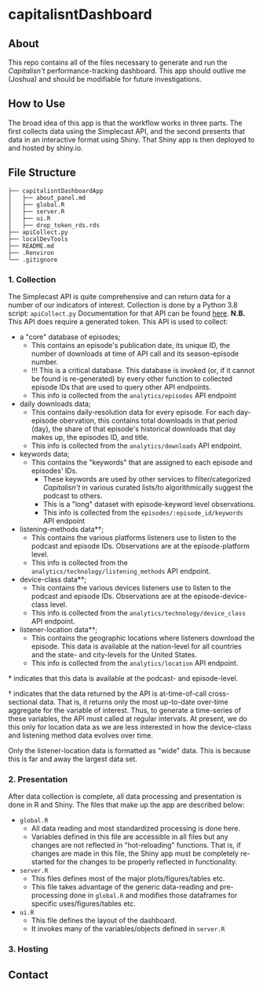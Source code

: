 # capitalisntDashboard

## About
This repo contains all of the files necessary to generate and run the *Capitalisn't* performance-tracking dashboard. This app should outlive me (Joshua) and should be modifiable for future investigations.


## How to Use
The broad idea of this app is that the workflow works in three parts. The first collects data using the Simplecast API, and the second presents that data in an interactive format using Shiny. That Shiny app is then deployed to and hosted by shiny.io.


## File Structure
```
├── capitalisntDashboardApp
│   ├── about_panel.md
│   ├── global.R
│   ├── server.R
│   ├── ui.R
│   ├── drop_token_rds.rds
├── apiCollect.py
├── localDevTools
├── README.md
├── .Renviron
└── .gitignore
```


### 1. Collection

The Simplecast API is quite comprehensive and can return data for a number of our indicators of interest. Collection is done by a Python 3.8 script: `apiCollect.py` Documentation for that API can be found [here](https://apidocs.simplecast.com/#intro). **N.B.** This API does require a generated token. This API is used to collect:
- a "core" database of episodes;
  - This contains an episode's publication date, its unique ID, the number of downloads at time of API call and its season-episode number.
  - !!! This is a critical database. This database is invoked (or, if it cannot be found is re-generated) by every other function to collected episode IDs that are used to query other API endpoints.
  - This info is collected from the `analytics/episodes` API endpoint
- daily downloads data;
  - This contains daily-resolution data for every episode. For each day-episode obervation, this contains total downloads in that period (day), the share of that episode's historical downloads that day makes up, the episodes ID, and title. 
  - This info is collected from the `analytics/downloads` API endpoint.
- keywords data;
  - This contains the "keywords" that are assigned to each episode and episodes' IDs.
    - These keywords are used by other services to filter/categorized *Capitalisn't* in various curated lists/to algorithmically suggest the podcast to others.
    - This is a "long" dataset with episode-keyword level observations.
    - This info is collected from the `episodes/:episode_id/keywords` API endpoint
- listening-methods data*†;
  - This contains the various platforms listeners use to listen to the podcast and episode IDs. Observations are at the episode-platform level. 
  - This info is collected from the `analytics/technology/listening_methods` API endpoint.
- device-class data*†;
  - This contains the various devices listeners use to listen to the podcast and episode IDs. Observations are at the episode-device-class level.
  - This info is collected from the `analytics/technology/device_class` API endpoint.
- listener-location data*†;
  - This contains the geographic locations where listeners download the episode. This data is available at the nation-level for all countries and the state- and city-levels for the United States.
  - This info is collected from the `analytics/location` API endpoint.

\* indicates that this data is available at the podcast- and episode-level. 

† indicates that the data returned by the API is at-time-of-call cross-sectional data. That is, it returns only the most up-to-date over-time aggregate for the variable of interest. Thus, to generate a time-series of these variables, the API must called at regular intervals. At present, we do this only for location data as we are less interested in how the device-class and listening method data evolves over time.

Only the listener-location data is formatted as "wide" data. This is because this is far and away the largest data set. 


### 2. Presentation

After data collection is complete, all data processing and presentation is done in R and Shiny. The files that make up the app are described below:

- `global.R`
  - All data reading and most standardized processing is done here.
  - Variables defined in this file are accessible in all files but any changes are not reflected in "hot-reloading" functions. That is, if changes are made in this file, the Shiny app must be completely re-started for the changes to be properly reflected in functionality.
- `server.R`
  - This files defines most of the major plots/figures/tables etc.
  - This file takes advantage of the generic data-reading and pre-processing done in `global.R` and modifies those dataframes for specific uses/figures/tables etc.
- `ui.R`
  - This file defines the layout of the dashboard.
  - It invokes many of the variables/objects defined in `server.R`



### 3. Hosting


## Contact

